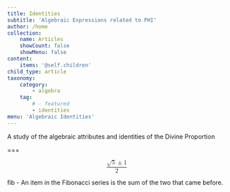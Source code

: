 ```yaml
---
title: Identities
subtitle: 'Algebraic Expressions related to PHI'
author: /home
collection:
    name: Articles
    showCount: false
    showMenu: false
content:
    items: '@self.children'
child_type: article
taxonomy:
    category:
        - algebra
    tag:
        # - featured
        - identities
menu: 'Algebraic Identities'
---
```


A study of the algebraic attributes and identities of the Divine Proportion

===

<math xmlns="http://www.w3.org/1998/Math/MathML" display="block">
 <semantics>
  <mfrac>
   <mrow>
    <msqrt>
     <mn>5</mn>
    </msqrt>
    <mo stretchy="false">±</mo>
    <mn>1</mn>
   </mrow>
   <mn>2</mn>
  </mfrac>
  <annotation encoding="StarMath 5.0"> {sqrt{5} +-1} over {2}
   </annotation>
 </semantics>
</math>

fib - An item in the Fibonacci series is the sum of the two that came before.
